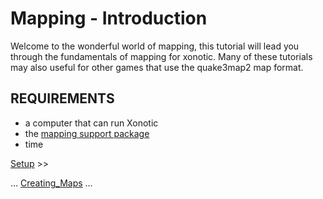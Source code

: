 Mapping - Introduction
======================

Welcome to the wonderful world of mapping, this tutorial will lead you through the fundamentals of mapping for xonotic.
Many of these tutorials may also useful for other games that use the quake3map2 map format.

REQUIREMENTS
------------

-   a computer that can run Xonotic
-   the [mapping support package](http://dl.xonotic.org/xonotic-0.8.2-mappingsupport.zip)
-   time

[Setup](mapping-Setup) \>\>

… [Creating_Maps](Creating-Maps) …